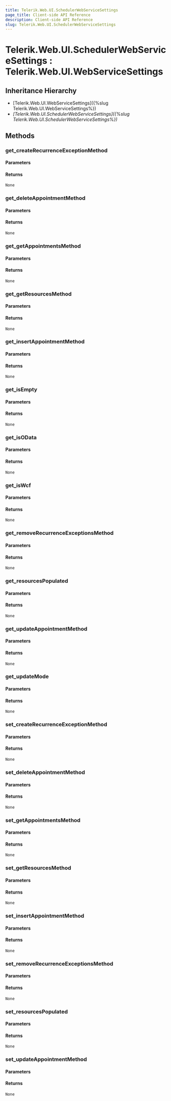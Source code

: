 ```yaml
---
title: Telerik.Web.UI.SchedulerWebServiceSettings
page_title: Client-side API Reference
description: Client-side API Reference
slug: Telerik.Web.UI.SchedulerWebServiceSettings
---
```


# Telerik.Web.UI.SchedulerWebServiceSettings : Telerik.Web.UI.WebServiceSettings 

## Inheritance Hierarchy

* [Telerik.Web.UI.WebServiceSettings]({%slug Telerik.Web.UI.WebServiceSettings%})
* *[Telerik.Web.UI.SchedulerWebServiceSettings]({%slug Telerik.Web.UI.SchedulerWebServiceSettings%})*

## Methods

###  get_createRecurrenceExceptionMethod

#### Parameters

#### Returns

`None` 

###  get_deleteAppointmentMethod

#### Parameters

#### Returns

`None` 

###  get_getAppointmentsMethod

#### Parameters

#### Returns

`None` 

###  get_getResourcesMethod

#### Parameters

#### Returns

`None` 

###  get_insertAppointmentMethod

#### Parameters

#### Returns

`None` 

###  get_isEmpty

#### Parameters

#### Returns

`None` 

###  get_isOData

#### Parameters

#### Returns

`None` 

###  get_isWcf

#### Parameters

#### Returns

`None` 

###  get_removeRecurrenceExceptionsMethod

#### Parameters

#### Returns

`None` 

###  get_resourcesPopulated

#### Parameters

#### Returns

`None` 

###  get_updateAppointmentMethod

#### Parameters

#### Returns

`None` 

###  get_updateMode

#### Parameters

#### Returns

`None` 

###  set_createRecurrenceExceptionMethod

#### Parameters

#### Returns

`None` 

###  set_deleteAppointmentMethod

#### Parameters

#### Returns

`None` 

###  set_getAppointmentsMethod

#### Parameters

#### Returns

`None` 

###  set_getResourcesMethod

#### Parameters

#### Returns

`None` 

###  set_insertAppointmentMethod

#### Parameters

#### Returns

`None` 

###  set_removeRecurrenceExceptionsMethod

#### Parameters

#### Returns

`None` 

###  set_resourcesPopulated

#### Parameters

#### Returns

`None` 

###  set_updateAppointmentMethod

#### Parameters

#### Returns

`None` 


